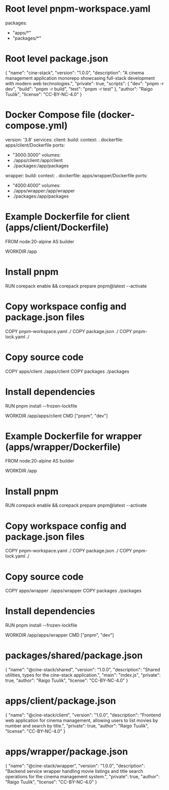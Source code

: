 # Root level pnpm-workspace.yaml
packages:
- "apps/*"
- "packages/*"

# Root level package.json
{
"name": "cine-stack",
"version": "1.0.0",
"description": "A cinema management application monorepo showcasing full-stack development with modern web technologies.",
"private": true,
"scripts": {
"dev": "pnpm -r dev",
"build": "pnpm -r build",
"test": "pnpm -r test"
},
"author": "Raigo Tuulik",
"license": "CC-BY-NC-4.0"
}

# Docker Compose file (docker-compose.yml)
version: '3.8'
services:
client:
build:
context: .
dockerfile: apps/client/Dockerfile
ports:
- "3000:3000"
volumes:
- ./apps/client:/app/client
- ./packages:/app/packages

wrapper:
build:
context: .
dockerfile: apps/wrapper/Dockerfile
ports:
- "4000:4000"
volumes:
- ./apps/wrapper:/app/wrapper
- ./packages:/app/packages

# Example Dockerfile for client (apps/client/Dockerfile)
FROM node:20-alpine AS builder

WORKDIR /app

# Install pnpm
RUN corepack enable && corepack prepare pnpm@latest --activate

# Copy workspace config and package.json files
COPY pnpm-workspace.yaml ./
COPY package.json ./
COPY pnpm-lock.yaml ./

# Copy source code
COPY apps/client ./apps/client
COPY packages ./packages

# Install dependencies
RUN pnpm install --frozen-lockfile

WORKDIR /app/apps/client
CMD ["pnpm", "dev"]

# Example Dockerfile for wrapper (apps/wrapper/Dockerfile)
FROM node:20-alpine AS builder

WORKDIR /app

# Install pnpm
RUN corepack enable && corepack prepare pnpm@latest --activate

# Copy workspace config and package.json files
COPY pnpm-workspace.yaml ./
COPY package.json ./
COPY pnpm-lock.yaml ./

# Copy source code
COPY apps/wrapper ./apps/wrapper
COPY packages ./packages

# Install dependencies
RUN pnpm install --frozen-lockfile

WORKDIR /app/apps/wrapper
CMD ["pnpm", "dev"]

# packages/shared/package.json
{
"name": "@cine-stack/shared",
"version": "1.0.0",
"description": "Shared utilities, types for the cine-stack application.",
"main": "index.js",
"private": true,
"author": "Raigo Tuulik",
"license": "CC-BY-NC-4.0"
}

# apps/client/package.json
{
"name": "@cine-stack/client",
"version": "1.0.0",
"description": "Frontend web application for cinema management, allowing users to list movies by number and search by title.",
"private": true,
"author": "Raigo Tuulik",
"license": "CC-BY-NC-4.0"
}

# apps/wrapper/package.json
{
"name": "@cine-stack/wrapper",
"version": "1.0.0",
"description": "Backend service wrapper handling movie listings and title search operations for the cinema management system.",
"private": true,
"author": "Raigo Tuulik",
"license": "CC-BY-NC-4.0"
}